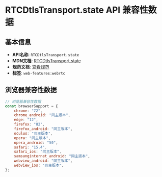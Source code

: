 # RTCDtlsTransport.state API 兼容性数据

## 基本信息

- **API名称**: `RTCDtlsTransport.state`
- **MDN文档**: [RTCDtlsTransport.state](https://developer.mozilla.org/docs/Web/API/RTCDtlsTransport/state)
- **规范文档**: [查看规范](https://w3c.github.io/webrtc-pc/#dom-rtcdtlstransport-state)
- **标签**: `web-features:webrtc`

## 浏览器兼容性数据

```javascript
// 浏览器兼容性数据
const browserSupport = {
    chrome: "72",
    chrome_android: "同主版本",
    edge: "12",
    firefox: "82",
    firefox_android: "同主版本",
    oculus: "同主版本",
    opera: "同主版本",
    opera_android: "50",
    safari: "15.4",
    safari_ios: "同主版本",
    samsunginternet_android: "同主版本",
    webview_android: "同主版本",
    webview_ios: "同主版本",
};

```

